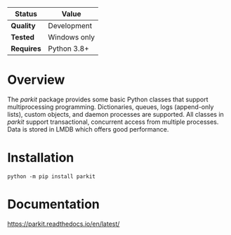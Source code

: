 Status | Value
---|---
**Quality** | Development
**Tested** | Windows only
**Requires** | Python 3.8+

# Overview
The *parkit* package provides some basic Python classes that support multiprocessing programming. Dictionaries, queues, logs (append-only lists), custom objects, and daemon processes are supported. All classes in *parkit* support transactional, concurrent access from multiple processes. Data is stored in LMDB which offers good performance.

# Installation
```
python -m pip install parkit
```

# Documentation
https://parkit.readthedocs.io/en/latest/

